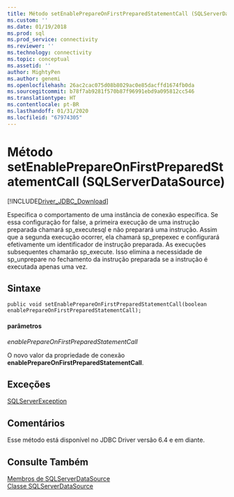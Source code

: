 ```yaml
---
title: Método setEnablePrepareOnFirstPreparedStatementCall (SQLServerDataSource) | Microsoft Docs
ms.custom: ''
ms.date: 01/19/2018
ms.prod: sql
ms.prod_service: connectivity
ms.reviewer: ''
ms.technology: connectivity
ms.topic: conceptual
ms.assetid: ''
author: MightyPen
ms.author: genemi
ms.openlocfilehash: 26ac2cac075d08b8029ac0e85dacffd1674fb0da
ms.sourcegitcommit: b78f7ab9281f570b87f96991ebd9a095812cc546
ms.translationtype: HT
ms.contentlocale: pt-BR
ms.lasthandoff: 01/31/2020
ms.locfileid: "67974305"
---
```

# <a name="setenableprepareonfirstpreparedstatementcall-method-sqlserverdatasource"></a>Método setEnablePrepareOnFirstPreparedStatementCall (SQLServerDataSource)
[!INCLUDE[Driver_JDBC_Download](../../../includes/driver_jdbc_download.md)]

  Especifica o comportamento de uma instância de conexão específica. Se essa configuração for false, a primeira execução de uma instrução preparada chamará sp_executesql e não preparará uma instrução. Assim que a segunda execução ocorrer, ela chamará sp_prepexec e configurará efetivamente um identificador de instrução preparada. As execuções subsequentes chamarão sp_execute. Isso elimina a necessidade de sp_unprepare no fechamento da instrução preparada se a instrução é executada apenas uma vez.  
## <a name="syntax"></a>Sintaxe  
  
```
public void setEnablePrepareOnFirstPreparedStatementCall(boolean enablePrepareOnFirstPreparedStatementCall);  
```  
  
#### <a name="parameters"></a>parâmetros  
 *enablePrepareOnFirstPreparedStatementCall*  
  
 O novo valor da propriedade de conexão **enablePrepareOnFirstPreparedStatementCall**.  

## <a name="exceptions"></a>Exceções  
 [SQLServerException](../../../connect/jdbc/reference/sqlserverexception-class.md)  
 
## <a name="remarks"></a>Comentários  
 Esse método está disponível no JDBC Driver versão 6.4 e em diante.
 
## <a name="see-also"></a>Consulte Também  
 [Membros de SQLServerDataSource](../../../connect/jdbc/reference/sqlserverdatasource-members.md)   
 [Classe SQLServerDataSource](../../../connect/jdbc/reference/sqlserverdatasource-class.md)  
  
  
